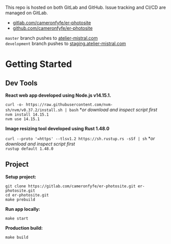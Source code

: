 This repo is hosted on both GitLab and GitHub.  Issue tracking and CI/CD are managed on GitLab.
 - [gitlab.com/cameronfyfe/er-photosite](https://gitlab.com/cameronfyfe/er-photosite) 
 - [github.com/cameronfyfe/er-photosite](https://github.com/cameronfyfe/er-photosite) 

`master` branch pushes to [atelier-mistral.com](https://atelier-mistral.com)  
`development` branch pushes to [staging.atelier-mistral.com](https://staging.atelier-mistral.com)

# Getting Started
## Dev Tools
**React web app developed using Node.js v14.15.1.**  

`curl -o- https://raw.githubusercontent.com/nvm-sh/nvm/v0.37.2/install.sh | bash` **or download and inspect script first*  
`nvm install 14.15.1`  
`nvm use 14.15.1`  

**Image resizing tool developed using Rust 1.48.0**  

`curl --proto '=https' --tlsv1.2 https://sh.rustup.rs -sSf | sh` **or download and inspect script first*  
`rustup default 1.48.0`  

## Project
**Setup project:**  

`git clone https://gitlab.com/cameronfyfe/er-photosite.git er-photosite.git`  
`cd er-photosite.git`  
`make prebuild`  

**Run app locally:**  

`make start`  

**Production build:**  

`make build`  

